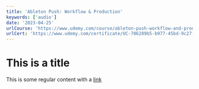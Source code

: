 ```yaml
---
title: 'Ableton Push: Workflow & Production'
keywords: ['audio']
date: '2023-04-25'
urlCourse: 'https://www.udemy.com/course/ableton-push-workflow-and-production/'
urlCert: 'https://www.udemy.com/certificate/UC-706289b5-b977-45bd-9c27-c7ef3d95cc53/'
---
```


# This is a title

This is some regular content with a [link](https://google.com)